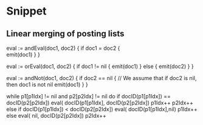 # Snippet


## Linear merging of posting lists 
eval := andEval(doc1, doc2) {
    if doc1 = doc2 {  
        emit(doc1)
    }
}

eval := orEval(doc1, doc2) {
    if doc1 != nil {
        emit(doc1)
    } else {
        emit(doc2)
    }
}

eval := andNot(doc1, doc2) {
    if doc2 == nil {  // We assume that if doc2 is nil, then doc1 is not nil
        emit(doc1)
    }
}

while p1[p1Idx] != nil and p2[p2Idx] != nil do 
  if docID(p1[p1Idx]) == docID(p2[p2Idx]) 
       eval( docID(p1[p1Idx], docID(p2[p2Idx]) 
       p1Idx++
       p2Idx++
  else if docID(p1[p1Idx]) < docID(p2[p2Idx])
       eval( docID(p1[p1Idx],nil) 
       p1Idx++
  else
       eval( nil, docID(p2[p2Idx]) 
       p2Idx++